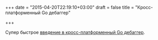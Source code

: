 +++
date = "2015-04-20T22:19:10+03:00"
draft = false
title = "Кросс-платформенный Go дебаггер"

+++

<p>Супер быстрое <a href="http://blog.mailgun.com/introducing-a-new-cross-platform-debugger-for-go/">введение в кросс-платформенный Go дебаггер</a>.</p>


